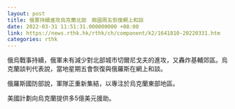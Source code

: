 ```yaml
---
layout: post
title: 俄軍持續進攻烏克蘭北部　兩國周五恢復網上和談
date: 2022-03-31 11:51:31.000000000 +08:00
link: https://news.rthk.hk/rthk/ch/component/k2/1641810-20220331.htm
categories: rthk
---
```


俄烏戰事持續，俄軍未有減少對北部城市切爾尼戈夫的進攻，又轟炸基輔郊區。烏克蘭談判代表說，當地星期五會恢復與俄羅斯在網上和談。

俄羅斯國防部說，軍隊正重新集結，以專注於烏克蘭東部地區。

美國計劃向烏克蘭提供多5億美元援助。
